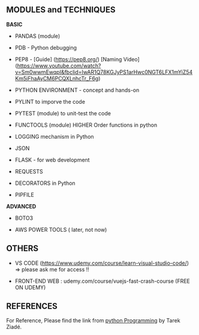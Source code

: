 ## MODULES and TECHNIQUES

**BASIC**

* PANDAS (module)


* PDB - Python debugging

* PEP8 -
  [Guide] (https://pep8.org/)
  [Naming Video] (https://www.youtube.com/watch?v=Sm0wwmEwqpI&fbclid=IwAR1Q78KGJyPS1arHwc0NGT6LFX1mYiZ54Km5jFhaAyCM6PCQXLnhcTr_F6g)

* PYTHON ENVIRONMENT - concept and hands-on

* PYLINT to imporve the code

* PYTEST (module) to unit-test the code

* FUNCTOOLS (module) HIGHER Order functions in python

* LOGGING mechanism in Python

* JSON

* FLASK - for web development

* REQUESTS 

* DECORATORS in Python

* PIPFILE

**ADVANCED**

* BOTO3

* AWS POWER TOOLS ( later, not now)

## OTHERS

* VS CODE (https://www.udemy.com/course/learn-visual-studio-code/) => please ask me for access !!

* FRONT-END WEB : udemy.com/course/vuejs-fast-crash-course (FREE ON UDEMY)
 
## REFERENCES
For Reference, Please find the link from [python Programming](https://edu.heibai.org/Expert_Python_Programming.pdf) by Tarek Ziadé.
